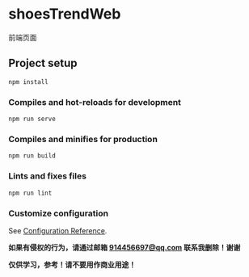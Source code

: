 # shoesTrendWeb
前端页面


## Project setup

```
npm install
```

### Compiles and hot-reloads for development

```
npm run serve
```

### Compiles and minifies for production

```
npm run build
```

### Lints and fixes files

```
npm run lint
```

### Customize configuration

See [Configuration Reference](https://cli.vuejs.org/config/).









**如果有侵权的行为，请通过邮箱 914456697@qq.com 联系我删除！谢谢**

**仅供学习，参考！请不要用作商业用途！**

